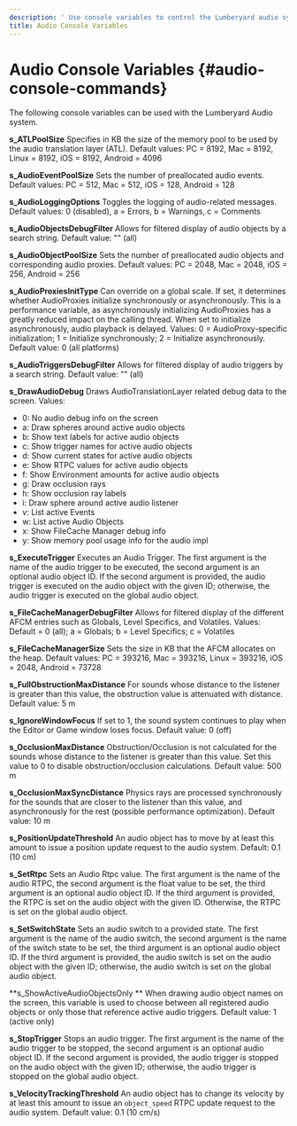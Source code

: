```yaml
---
description: ' Use console variables to control the Lumberyard audio system. '
title: Audio Console Variables
---
```

# Audio Console Variables {#audio-console-commands}

The following console variables can be used with the Lumberyard Audio system\.

**s\_ATLPoolSize**
Specifies in KB the size of the memory pool to be used by the audio translation layer \(ATL\)\.
Default values: PC = 8192, Mac = 8192, Linux = 8192, iOS = 8192, Android = 4096

**s\_AudioEventPoolSize**
Sets the number of preallocated audio events\.
Default values: PC = 512, Mac = 512, iOS = 128, Android = 128

**s\_AudioLoggingOptions**
Toggles the logging of audio\-related messages\.
Default values: 0 \(disabled\), a = Errors, b = Warnings, c = Comments

**s\_AudioObjectsDebugFilter**
Allows for filtered display of audio objects by a search string\.
Default value: "" \(all\)

**s\_AudioObjectPoolSize**
Sets the number of preallocated audio objects and corresponding audio proxies\.
Default values: PC = 2048, Mac = 2048, iOS = 256, Android = 256

**s\_AudioProxiesInitType**
Can override on a global scale\. If set, it determines whether AudioProxies initialize synchronously or asynchronously\. This is a performance variable, as asynchronously initializing AudioProxies has a greatly reduced impact on the calling thread\. When set to initialize asynchronously, audio playback is delayed\.
Values: 0 = AudioProxy\-specific initialization; 1 = Initialize synchronously; 2 = Initialize asynchronously\.
Default value: 0 \(all platforms\)

**s\_AudioTriggersDebugFilter**
Allows for filtered display of audio triggers by a search string\.
Default value: "" \(all\)

**s\_DrawAudioDebug**
Draws AudioTranslationLayer related debug data to the screen\.
Values:
+ 0: No audio debug info on the screen
+ a: Draw spheres around active audio objects
+ b: Show text labels for active audio objects
+ c: Show trigger names for active audio objects
+ d: Show current states for active audio objects
+ e: Show RTPC values for active audio objects
+ f: Show Environment amounts for active audio objects
+ g: Draw occlusion rays
+ h: Show occlusion ray labels
+ i: Draw sphere around active audio listener
+ v: List active Events
+ w: List active Audio Objects
+ x: Show FileCache Manager debug info
+ y: Show memory pool usage info for the audio impl

**s\_ExecuteTrigger**
Executes an Audio Trigger\. The first argument is the name of the audio trigger to be executed, the second argument is an optional audio object ID\. If the second argument is provided, the audio trigger is executed on the audio object with the given ID; otherwise, the audio trigger is executed on the global audio object\.

**s\_FileCacheManagerDebugFilter**
Allows for filtered display of the different AFCM entries such as Globals, Level Specifics, and Volatiles\.
Values: Default = 0 \(all\); a = Globals; b = Level Specifics; c = Volatiles

**s\_FileCacheManagerSize**
Sets the size in KB that the AFCM allocates on the heap\.
Default values: PC = 393216, Mac = 393216, Linux = 393216, iOS = 2048, Android = 73728

**s\_FullObstructionMaxDistance**
For sounds whose distance to the listener is greater than this value, the obstruction value is attenuated with distance\.
Default value: 5 m

**s\_IgnoreWindowFocus**
If set to 1, the sound system continues to play when the Editor or Game window loses focus\.
Default value: 0 \(off\)

**s\_OcclusionMaxDistance**
Obstruction/Occlusion is not calculated for the sounds whose distance to the listener is greater than this value\. Set this value to 0 to disable obstruction/occlusion calculations\.
Default value: 500 m

**s\_OcclusionMaxSyncDistance**
Physics rays are processed synchronously for the sounds that are closer to the listener than this value, and asynchronously for the rest \(possible performance optimization\)\.
Default value: 10 m

**s\_PositionUpdateThreshold**
An audio object has to move by at least this amount to issue a position update request to the audio system\.
Default: 0\.1 \(10 cm\)

**s\_SetRtpc**
Sets an Audio Rtpc value\. The first argument is the name of the audio RTPC, the second argument is the float value to be set, the third argument is an optional audio object ID\. If the third argument is provided, the RTPC is set on the audio object with the given ID\. Otherwise, the RTPC is set on the global audio object\.

**s\_SetSwitchState**
Sets an audio switch to a provided state\. The first argument is the name of the audio switch, the second argument is the name of the switch state to be set, the third argument is an optional audio object ID\. If the third argument is provided, the audio switch is set on the audio object with the given ID; otherwise, the audio switch is set on the global audio object\.

**s\_ShowActiveAudioObjectsOnly **
When drawing audio object names on the screen, this variable is used to choose between all registered audio objects or only those that reference active audio triggers\.
Default value: 1 \(active only\)

**s\_StopTrigger**
Stops an audio trigger\. The first argument is the name of the audio trigger to be stopped, the second argument is an optional audio object ID\. If the second argument is provided, the audio trigger is stopped on the audio object with the given ID; otherwise, the audio trigger is stopped on the global audio object\.

**s\_VelocityTrackingThreshold**
An audio object has to change its velocity by at least this amount to issue an `object_speed` RTPC update request to the audio system\.
Default value: 0\.1 \(10 cm/s\)